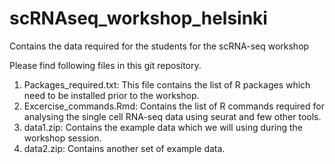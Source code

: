 # scRNAseq_workshop_helsinki
Contains the data required for the students for the scRNA-seq workshop

Please find following files in this git repository.
1. Packages_required.txt: This file contains the list of R packages which need to be installed prior to the workshop. 
2. Excercise_commands.Rmd: Contains the list of R commands required for analysing the single cell RNA-seq data using seurat and few other tools.
3. data1.zip: Contains the example data which we will using during the workshop session.
4. data2.zip: Contains another set of example data.
